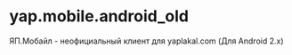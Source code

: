 yap.mobile.android_old
======================

ЯП.Мобайл - неофициальный клиент для yaplakal.com (Для Android 2.x)
